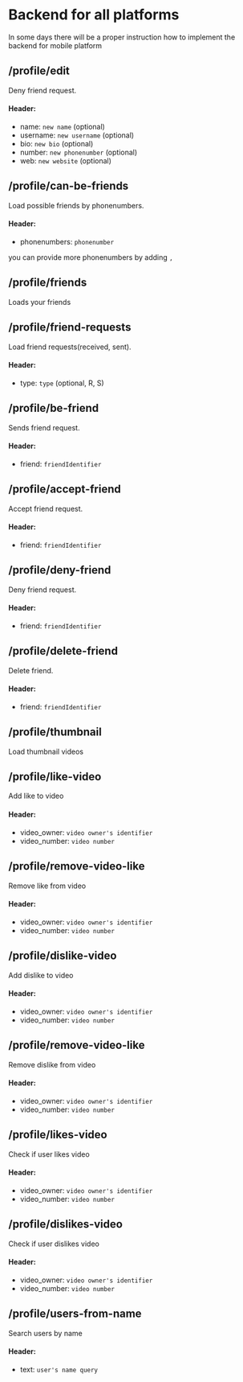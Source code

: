 # Backend for all platforms

In some days there will be a proper instruction how to implement the backend for mobile platform

## /profile/edit
Deny friend request.
#### Header:
- name: `new name` (optional)
- username: `new username` (optional)
- bio: `new bio` (optional)
- number: `new phonenumber` (optional)
- web: `new website` (optional)

## /profile/can-be-friends
Load possible friends by phonenumbers.
#### Header:
- phonenumbers: `phonenumber`

you can provide more phonenumbers by adding `,`

## /profile/friends
Loads your friends

## /profile/friend-requests
Load friend requests(received, sent).
#### Header:
- type: `type` (optional, R, S)

## /profile/be-friend
Sends friend request.
#### Header:
- friend: `friendIdentifier`

## /profile/accept-friend
Accept friend request.
#### Header:
- friend: `friendIdentifier`

## /profile/deny-friend
Deny friend request.
#### Header:
- friend: `friendIdentifier`

## /profile/delete-friend
Delete friend.
#### Header:
- friend: `friendIdentifier`

## /profile/thumbnail
Load thumbnail videos

## /profile/like-video
Add like to video
#### Header:
- video_owner: `video owner's identifier`
- video_number: `video number`

## /profile/remove-video-like
Remove like from video
#### Header:
- video_owner: `video owner's identifier`
- video_number: `video number`

## /profile/dislike-video
Add dislike to video
#### Header:
- video_owner: `video owner's identifier`
- video_number: `video number`

## /profile/remove-video-like
Remove dislike from video
#### Header:
- video_owner: `video owner's identifier`
- video_number: `video number`

## /profile/likes-video
Check if user likes video
#### Header:
- video_owner: `video owner's identifier`
- video_number: `video number`

## /profile/dislikes-video
Check if user dislikes video
#### Header:
- video_owner: `video owner's identifier`
- video_number: `video number`

## /profile/users-from-name
Search users by name
#### Header:
- text: `user's name query`

